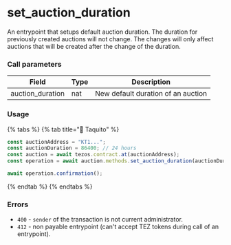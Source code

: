 # set\_auction\_duration

An entrypoint that setups default auction duration. The duration for previously created auctions will not change. The changes will only affect auctions that will be created after the change of the duration.

### Call parameters

| Field             | Type | Description                        |
| ----------------- | ---- | ---------------------------------- |
| auction\_duration | nat  | New default duration of an auction |

### Usage

{% tabs %}
{% tab title="🌮 Taquito" %}
```javascript
const auctionAddress = "KT1...";
const auctionDuration = 86400; // 24 hours
const auction = await tezos.contract.at(auctionAddress);
const operation = await auction.methods.set_auction_duration(auctionDuration).send();

await operation.confirmation();
```
{% endtab %}
{% endtabs %}

### Errors

* `400` - `sender` of the transaction is not current administrator.
* `412` - non payable entrypoint (can't accept TEZ tokens during call of an entrypoint).
